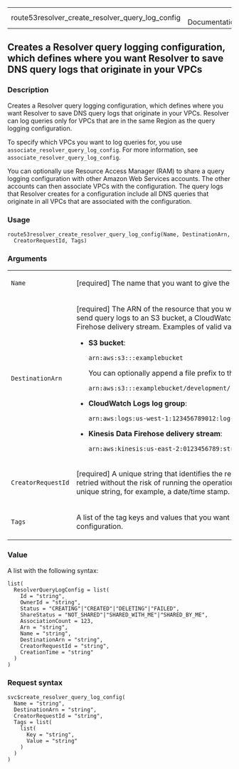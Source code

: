 <table style="width: 100%;">
<tbody>
<tr class="odd">
<td>route53resolver_create_resolver_query_log_config</td>
<td style="text-align: right;">R Documentation</td>
</tr>
</tbody>
</table>

## Creates a Resolver query logging configuration, which defines where you want Resolver to save DNS query logs that originate in your VPCs

### Description

Creates a Resolver query logging configuration, which defines where you
want Resolver to save DNS query logs that originate in your VPCs.
Resolver can log queries only for VPCs that are in the same Region as
the query logging configuration.

To specify which VPCs you want to log queries for, you use
`associate_resolver_query_log_config`. For more information, see
`associate_resolver_query_log_config`.

You can optionally use Resource Access Manager (RAM) to share a query
logging configuration with other Amazon Web Services accounts. The other
accounts can then associate VPCs with the configuration. The query logs
that Resolver creates for a configuration include all DNS queries that
originate in all VPCs that are associated with the configuration.

### Usage

    route53resolver_create_resolver_query_log_config(Name, DestinationArn,
      CreatorRequestId, Tags)

### Arguments

<table>
<colgroup>
<col style="width: 35%" />
<col style="width: 65%" />
</colgroup>
<tbody>
<tr class="odd">
<td><code
id="route53resolver_create_resolver_query_log_config_:_Name">Name</code></td>
<td><p>[required] The name that you want to give the query logging
configuration.</p></td>
</tr>
<tr class="even">
<td><code
id="route53resolver_create_resolver_query_log_config_:_DestinationArn">DestinationArn</code></td>
<td><p>[required] The ARN of the resource that you want Resolver to send
query logs. You can send query logs to an S3 bucket, a CloudWatch Logs
log group, or a Kinesis Data Firehose delivery stream. Examples of valid
values include the following:</p>
<ul>
<li><p><strong>S3 bucket</strong>:</p>
<p><code>arn:aws:s3:::examplebucket</code></p>
<p>You can optionally append a file prefix to the end of the ARN.</p>
<p><code
style="white-space: pre;">⁠arn:aws:s3:::examplebucket/development/⁠</code></p></li>
<li><p><strong>CloudWatch Logs log group</strong>:</p>
<p><code
style="white-space: pre;">⁠arn:aws:logs:us-west-1:123456789012:log-group:/mystack-testgroup-12ABC1AB12A1:*⁠</code></p></li>
<li><p><strong>Kinesis Data Firehose delivery stream</strong>:</p>
<p><code>arn:aws:kinesis:us-east-2:0123456789:stream/my_stream_name</code></p></li>
</ul></td>
</tr>
<tr class="odd">
<td><code
id="route53resolver_create_resolver_query_log_config_:_CreatorRequestId">CreatorRequestId</code></td>
<td><p>[required] A unique string that identifies the request and that
allows failed requests to be retried without the risk of running the
operation twice. <code>CreatorRequestId</code> can be any unique string,
for example, a date/time stamp.</p></td>
</tr>
<tr class="even">
<td><code
id="route53resolver_create_resolver_query_log_config_:_Tags">Tags</code></td>
<td><p>A list of the tag keys and values that you want to associate with
the query logging configuration.</p></td>
</tr>
</tbody>
</table>

### Value

A list with the following syntax:

    list(
      ResolverQueryLogConfig = list(
        Id = "string",
        OwnerId = "string",
        Status = "CREATING"|"CREATED"|"DELETING"|"FAILED",
        ShareStatus = "NOT_SHARED"|"SHARED_WITH_ME"|"SHARED_BY_ME",
        AssociationCount = 123,
        Arn = "string",
        Name = "string",
        DestinationArn = "string",
        CreatorRequestId = "string",
        CreationTime = "string"
      )
    )

### Request syntax

    svc$create_resolver_query_log_config(
      Name = "string",
      DestinationArn = "string",
      CreatorRequestId = "string",
      Tags = list(
        list(
          Key = "string",
          Value = "string"
        )
      )
    )
